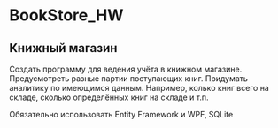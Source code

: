 # BookStore_HW

## Книжный магазин

Создать программу для ведения учёта в книжном магазине.
Предусмотреть разные партии поступающих книг.
Придумать аналитику по имеющимся данным. Например, колько книг всего на складе, сколько определённых книг на складе и т.п.

Обязательно использовать Entity Framework и WPF, SQLite
